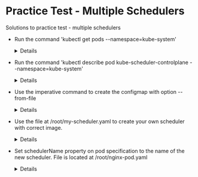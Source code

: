 # Practice Test - Multiple Schedulers
  
Solutions to practice test - multiple schedulers
- Run the command 'kubectl get pods --namespace=kube-system'
  
  <details>

  ```
  $ kubectl get pods --namespace=kube-system
  ```
  </details>

- Run the command 'kubectl describe pod kube-scheduler-controlplane --namespace=kube-system'

  <details>

  ```
  $ kubectl describe pod kube-scheduler-controlplane --namespace=kube-system
  ```
  </details>
  
- Use the imperative command to create the configmap with option --from-file

  <details>

  ```
  $ kubectl create -n kube-system configmap my-scheduler-config --from-file=/root/my-scheduler-config.yaml
  ```
  </details>

- Use the file at /root/my-scheduler.yaml to create your own scheduler with correct image.


  <details>

  ```
  $ kubectl create -f /root/my-scheduler.yaml
  ```
  </details>

- Set schedulerName property on pod specification to the name of the new scheduler. File is located at /root/nginx-pod.yaml
  
  <details>

  ```
  master $ grep schedulerName /root/nginx-pod.yaml
  schedulerName: my-scheduler
  
  $ kubectl create -f /root/nginx-pod.yaml
  ```
  </details>


